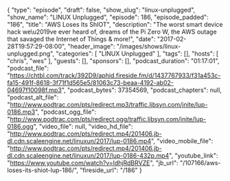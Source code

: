 {
  "type": "episode",
  "draft": false,
  "show_slug": "linux-unplugged",
  "show_name": "LINUX Unplugged",
  "episode": 186,
  "episode_padded": "186",
  "title": "AWS Loses Its ShIOT",
  "description": "The worst smart device hack we\u2019ve ever heard of, dreams of the Pi Zero W, the AWS outage that savaged the Internet of Things & more!",
  "date": "2017-02-28T19:57:29-08:00",
  "header_image": "/images/shows/linux-unplugged.png",
  "categories": [
    "LINUX Unplugged"
  ],
  "tags": [],
  "hosts": [
    "chris",
    "wes"
  ],
  "guests": [],
  "sponsors": [],
  "podcast_duration": "01:17:01",
  "podcast_file": "https://chtbl.com/track/392D9/aphid.fireside.fm/d/1437767933/f31a453c-fa15-491f-8618-3f71f1d565e5/81063c73-beaa-4192-ab02-04697f10098f.mp3",
  "podcast_bytes": 37354569,
  "podcast_chapters": null,
  "podcast_alt_file": "http://www.podtrac.com/pts/redirect.mp3/traffic.libsyn.com/jnite/lup-0186.mp3",
  "podcast_ogg_file": "http://www.podtrac.com/pts/redirect.ogg/traffic.libsyn.com/jnite/lup-0186.ogg",
  "video_file": null,
  "video_hd_file": "http://www.podtrac.com/pts/redirect.mp4/201406.jb-dl.cdn.scaleengine.net/linuxun/2017/lup-0186.mp4",
  "video_mobile_file": "http://www.podtrac.com/pts/redirect.mp4/201406.jb-dl.cdn.scaleengine.net/linuxun/2017/lup-0186-432p.mp4",
  "youtube_link": "https://www.youtube.com/watch?v=ldhjRdBRVZE",
  "jb_url": "/107166/aws-loses-its-shiot-lup-186/",
  "fireside_url": "/186"
}


